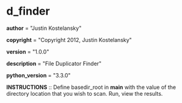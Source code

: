 d_finder
========
__author__ = "Justin Kostelansky"

__copyright__ = "Copyright 2012, Justin Kostelansky"

__version__ = "1.0.0"

__description__ = "File Duplicator Finder"

__python_version__ = "3.3.0"


__INSTRUCTIONS__ ::
Define basedir_root in __main__ with the value of the directory location that you wish to scan. Run, view the results.